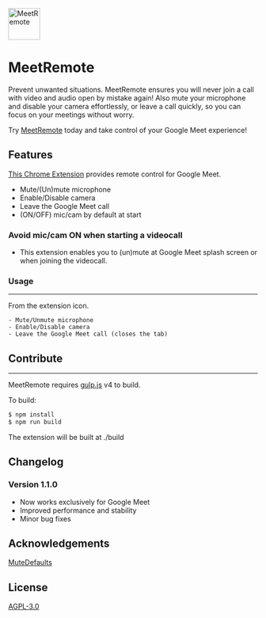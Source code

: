 <img src="https://raw.githubusercontent.com/cheluskis/hangremote/master/icons/PNG/hangouts2_38.png" alt="MeetRemote" style="max-width:100%;" width="64" height="64">
<h1> MeetRemote </h1>

Prevent unwanted situations. MeetRemote ensures you will never join a call with video and audio open by mistake again!
Also mute your microphone and disable your camera effortlessly, or leave a call quickly, so you can focus on your meetings without worry.

Try [MeetRemote](https://chrome.google.com/webstore/detail/hangremote/naabbdmohmekdgecllphidjiaobnekcc) today and take control of your Google Meet experience!

## Features

[This Chrome Extension](https://chrome.google.com/webstore/detail/hangremote/naabbdmohmekdgecllphidjiaobnekcc) provides remote control for Google Meet.

- Mute/(Un)mute microphone
- Enable/Disable camera
- Leave the Google Meet call
- (ON/OFF) mic/cam by default at start

### Avoid mic/cam ON when starting a videocall

- This extension enables you to (un)mute at Google Meet splash screen or when joining the videocall.

### Usage

---

From the extension icon.

    - Mute/Unmute microphone
    - Enable/Disable camera
    - Leave the Google Meet call (closes the tab)

## Contribute

---

MeetRemote requires [gulp.js](https://gulpjs.com/) v4 to build.

To build:

```sh
$ npm install
$ npm run build
```

The extension will be built at ./build

## Changelog

### Version 1.1.0

- Now works exclusively for Google Meet
- Improved performance and stability
- Minor bug fixes

## Acknowledgements

[MuteDefaults](https://github.com/jjshoe/MuteDefaults)

## License

[AGPL-3.0](https://github.com/cheluskis/hangremote/blob/master/LICENSE)
